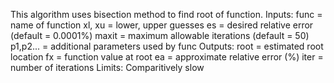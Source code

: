 This algorithm uses bisection method to find root of function.
Inputs:
   func = name of function
   xl, xu = lower, upper guesses
   es = desired relative error (default = 0.0001%)
   maxit = maximum allowable iterations (default = 50)
   p1,p2... = additional parameters used by func
Outputs:
   root = estimated root location
   fx = function value at root
   ea = approximate relative error (%)
   iter = number of iterations
Limits: Comparitively slow

